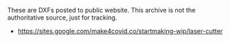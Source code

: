 These are DXFs posted to public website.
This archive is not the authoritative source, just for tracking.

* https://sites.google.com/make4covid.co/startmaking-wip/laser-cutter
